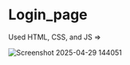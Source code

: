 # Login_page

Used HTML, CSS, and JS
=>

![Screenshot 2025-04-29 144051](https://github.com/user-attachments/assets/89d4b643-41ea-4cb6-84cb-4118ca382e3a)
